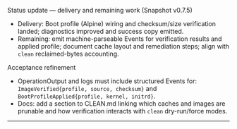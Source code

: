 Status update — delivery and remaining work (Snapshot v0.7.5)
- Delivery: Boot profile (Alpine) wiring and checksum/size verification landed; diagnostics improved and success copy emitted.
- Remaining: emit machine-parseable Events for verification results and applied profile; document cache layout and remediation steps; align with `clean` reclaimed-bytes accounting.

Acceptance refinement
- OperationOutput and logs must include structured Events for: `ImageVerified{profile, source, checksum}` and `BootProfileApplied{profile, kernel, initrd}`.
- Docs: add a section to CLEAN.md linking which caches and images are prunable and how verification interacts with `clean` dry-run/force modes.

---

